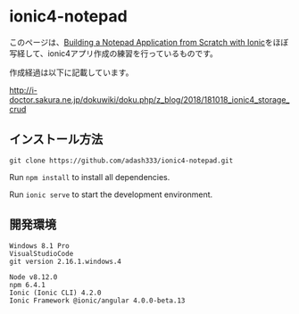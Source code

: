 # ionic4-notepad

このページは、[Building a Notepad Application from Scratch with Ionic](https://www.joshmorony.com/building-a-notepad-application-from-scratch-with-ionic/)をほぼ写経して、ionic4アプリ作成の練習を行っているものです。

作成経過は以下に記載しています。

http://i-doctor.sakura.ne.jp/dokuwiki/doku.php/z_blog/2018/181018_ionic4_storage_crud


## インストール方法

`git clone https://github.com/adash333/ionic4-notepad.git`

Run `npm install` to install all dependencies.

Run `ionic serve` to start the development environment.


## 開発環境

```
Windows 8.1 Pro
VisualStudioCode
git version 2.16.1.windows.4

Node v8.12.0
npm 6.4.1
Ionic (Ionic CLI) 4.2.0
Ionic Framework @ionic/angular 4.0.0-beta.13
```
